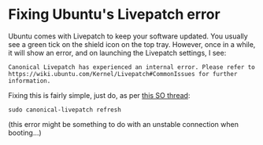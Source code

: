 # Fixing Ubuntu's Livepatch error

Ubuntu comes with Livepatch to keep your software updated. You usually see a green tick on the shield icon on the top tray. However, once in a while, it will show an error, and on launching the Livepatch settings, I see:

```
Canonical Livepatch has experienced an internal error. Please refer to https://wiki.ubuntu.com/Kernel/Livepatch#CommonIssues for further information.
```

Fixing this is fairly simple, just do, as per [this SO thread](https://askubuntu.com/questions/1150844/canonical-livepatch-informs-about-internal-error-what-to-do):

`sudo canonical-livepatch refresh`

(this error might be something to do with an unstable connection when booting...)
